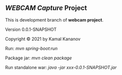 ## _WEBCAM Capture_ Project

This is development branch of **webcam project**.

Version 0.0.1-SNAPSHOT

Copyright &copy; 2021 by Kamal Kananov

Run: _mvn spring-boot:run_

Package jar:  _mvn clean package_

Run standalone war: _java -jar xxx-0.0.1-SNAPSHOT.jar_
